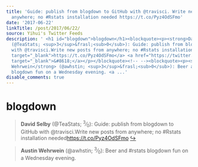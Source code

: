 ```yaml
---
title: 'Guide: publish from blogdown to GitHub with @travisci. Write new posts from
  anywhere; no #Rstats installation needed https://t.co/Pyz4OdSFmo'
date: '2017-06-22'
linkTitle: /post/2017/06/22/
source: Yihui's Twitter Feeds
description: ' <h1 id="blogdown">blogdown</h1><blockquote><p><strong>David Selby</strong>
  (@TeaStats; <sup>3</sup>&frasl;<sub>0</sub>): Guide: publish from blogdown to GitHub
  with @travisci.Write new posts from anywhere; no #Rstats installation needed<a href="https://t.co/Pyz4OdSFmo"
  target="_blank">https://t.co/Pyz4OdSFmo</a> <a href="https://twitter.com/xieyihui/status/877785430741078016"
  target="_blank">&#8618;</a></p></blockquote><!-- --><blockquote><p><strong>Austin
  Wehrwein</strong> (@awhstin; <sup>3</sup>&frasl;<sub>0</sub>): Beer and #rstats
  blogdown fun on a Wednesday evening. <a ...'
disable_comments: true
---
```

 <h1 id="blogdown">blogdown</h1><blockquote><p><strong>David Selby</strong> (@TeaStats; <sup>3</sup>&frasl;<sub>0</sub>): Guide: publish from blogdown to GitHub with @travisci.Write new posts from anywhere; no #Rstats installation needed<a href="https://t.co/Pyz4OdSFmo" target="_blank">https://t.co/Pyz4OdSFmo</a> <a href="https://twitter.com/xieyihui/status/877785430741078016" target="_blank">&#8618;</a></p></blockquote><!-- --><blockquote><p><strong>Austin Wehrwein</strong> (@awhstin; <sup>3</sup>&frasl;<sub>0</sub>): Beer and #rstats blogdown fun on a Wednesday evening. <a ...